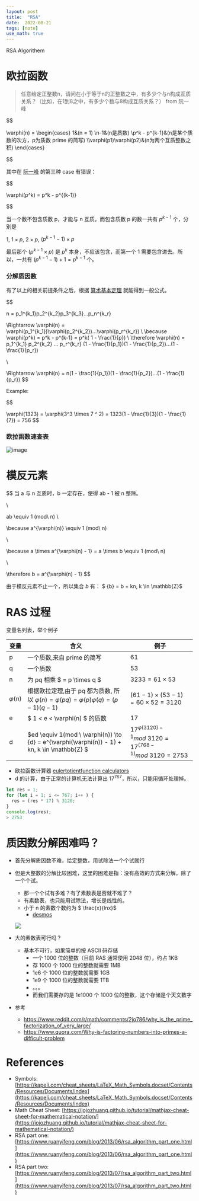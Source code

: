 ```yaml
---
layout: post
title:  "RSA"
date:  2022-08-21
tags: [note]
use_math: true
---
```


RSA Algorithem


# 欧拉函数

> 任意给定正整数n，请问在小于等于n的正整数之中，有多少个与n构成互质关系？（比如，在1到8之中，有多少个数与8构成互质关系？） from 阮一峰

$$

\varphi(n) =
\begin{cases}
  1&(n = 1)
  \\n-1&(n是质数)
  \\p^k - p^{k-1}&(n是某个质数的次方，p为质数 prime 的简写)
  \\\varphi(p1)\varphi(p2)&(n为两个互质整数之积)
\end{cases}

$$


其中在 [阮一峰](https://www.ruanyifeng.com/blog/2013/06/rsa_algorithm_part_one.html) 的第三种 case 有错误：

$$

\varphi(p^k) = p^k - p^{(k-1)}

$$

当一个数不包含质数 p，才能与 n 互质。而包含质数 p 的数一共有 $p^{k-1}$ 个，分别是

$1$, $1 \times p$, $2 \times p$, $(p^{k-1} - 1) \times p$

最后那个 $(p^{k-1} \times p)$ 是 $p^k$ 本身，不应该包含，而第一个 $1$ 需要包含进去。所以，一共有 $(p^{k-1}-1) + 1 = p^{k-1}$ 个。


### 分解质因数

有了以上的相关前提条件之后，根据 [算术基本定理](https://baike.baidu.com/item/%E7%AE%97%E6%9C%AF%E5%9F%BA%E6%9C%AC%E5%AE%9A%E7%90%86/10920095) 就能得到一般公式。

$$

n = p_1^{k_1}p_2^{k_2}p_3^{k_3}...p_n^{k_r}

\Rightarrow \varphi(n) = \varphi(p_1^{k_1})\varphi(p_2^{k_2})...\varphi(p_r^{k_r})
\\
\because \varphi(p^k) = p^k - p^{k-1} = p^k( 1 - \frac{1}{p})
\\
\therefore \varphi(n) = p_1^{k_1} p_2^{k_2} ... p_r^{k_r} (1 - \frac{1}{p_1})(1 - \frac{1}{p_2})...(1 - \frac{1}{p_r})

\\

\Rightarrow \varphi(n) = n(1 - \frac{1}{p_1})(1 - \frac{1}{p_2})...(1 - \frac{1}{p_r})
$$

Example:

$$

\varphi(1323) = \varphi(3^3 \times 7 ^ 2) = 1323(1 - \frac{1}{3})(1 - \frac{1}{7}) = 756
$$

### 欧拉函数速查表

![image](https://user-images.githubusercontent.com/7157346/186063336-055de6d3-3663-46ba-9c75-73df6d4e0df6.png)

# 模反元素

$$
当 a 与 n 互质时，b 一定存在，使得 ab - 1 被 n 整除。

\\

ab \equiv 1 (mod\ n)
\\

\because a^{\varphi(n)} \equiv 1 (mod\ n)

\\

\because a \times a^{\varphi(n) - 1} = a \times b \equiv 1 (mod\ n)

\\

\therefore b = a^{\varphi(n) - 1}
$$

由于模反元素不止一个，所以集合 $b$ 有： $ \{b\} = b + kn, k \in \mathbb{Z}$

# RAS 过程

变量名列表，举个例子

| 变量           | 含义         | 例子 |
| -----------   | -----------  | --- |
| p             | 一个质数,来自 prime 的简写  | 61 |
| q             | 一个质数      | 53 |
| n             | 为 pq 相乘 $ = p \times q $  | $3233 = 61 \times 53$ |
| $\varphi(n)$  | 根据欧拉定理,由于 pq 都为质数, 所以 $\varphi(n) = \varphi(pq) = \varphi(p) \varphi(q) = (p-1)(q-1)$ | $(61 - 1) \times (53 - 1) = 60 \times 52 = 3120$ |
| e             | $ 1 < e < \varphi(n) $ 的质数 | 17 |
| d             | $ed \equiv 1(mod \ \varphi(n)) \to \{d\} = e^{\varphi(\varphi(n)) - 1} + kn, k \in \mathbb{Z} $ | $17^{\varphi(3120) - 1} mod\ 3120 = 17^{(768-1)} mod\ 3120 = 2753$ |

* 欧拉函数计算器 [eulertotientfunction calculators](http://www.javascripter.net/math/calculators/eulertotientfunction.htm)
* d 的计算，由于正常的计算机无法计算出 $17^{767}$，所以，只能用循环处理掉。
```js
let res = 1;
for (let i = 1; i <= 767; i++ ) {
  res = (res * 17) % 3120;
}
console.log(res);
> 2753
```


# 质因数分解困难吗？

* 首先分解质因数不难，给定整数，用试除法一个个试就行
* 但是大整数的分解比较困难，这里的困难是指：没有高效的方式来分解，除了一个个试。
  * 那一个个试有多难？有了素数表是否就不难了？
  * 有素数表，也只能用试除法，增长是线性的。
  * 小于 n 的素数个数约为 $ \frac{x}{lnx}$
    * [desmos](https://www.desmos.com/calculator?lang=zh-CN)

  ![](https://user-images.githubusercontent.com/7157346/184782768-5981b8c9-3d10-4943-a695-e0d8f9ef744e.png)

* 大的素数表可行吗？
  * 基本不可行，如果简单的按 ASCII 码存储
    * 一个 1000 位的整数（目前 RAS 通常使用 2048 位），约占 1KB
    * 存 1000 个 1000 位的整数就需要 1MB
    * 1e6 个 1000 位的整数就需要 1GB
    * 1e9 个 1000 位的整数就需要 1TB
    * 。。。
    * 而我们需要存的是 1e1000 个 1000 位的整数，这个存储是个天文数字

* 参考
  * https://www.reddit.com/r/math/comments/2jo786/why_is_the_prime_factorization_of_very_large/
  * https://www.quora.com/Why-is-factoring-numbers-into-primes-a-difficult-problem


# References

* Symbols: [https://kapeli.com/cheat_sheets/LaTeX_Math_Symbols.docset/Contents/Resources/Documents/index](https://kapeli.com/cheat_sheets/LaTeX_Math_Symbols.docset/Contents/Resources/Documents/index)
* Math Cheat Sheet: [https://jojozhuang.github.io/tutorial/mathjax-cheat-sheet-for-mathematical-notation/](https://jojozhuang.github.io/tutorial/mathjax-cheat-sheet-for-mathematical-notation/)
* RSA part one: [https://www.ruanyifeng.com/blog/2013/06/rsa_algorithm_part_one.html](https://www.ruanyifeng.com/blog/2013/06/rsa_algorithm_part_one.html)
* RSA part two: [https://www.ruanyifeng.com/blog/2013/07/rsa_algorithm_part_two.html](https://www.ruanyifeng.com/blog/2013/07/rsa_algorithm_part_two.html)
